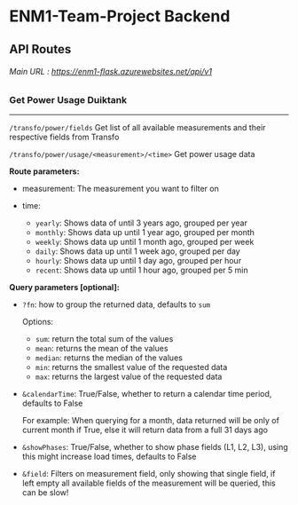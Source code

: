 # ENM1-Team-Project Backend

## API Routes

###### Main URL : https://enm1-flask.azurewebsites.net/api/v1

### Get Power Usage Duiktank

---

`/transfo/power/fields` Get list of all available measurements and their respective fields from Transfo

`/transfo/power/usage/<measurement>/<time>` Get power usage data

**Route parameters:**

- measurement: The measurement you want to filter on

- time:
  - `yearly`: Shows data of until 3 years ago, grouped per year
  - `monthly`: Shows data up until 1 year ago, grouped per month
  - `weekly`: Shows data up until 1 month ago, grouped per week
  - `daily`: Shows data up until 1 week ago, grouped per day
  - `hourly`: Shows data up until 1 day ago, grouped per hour
  - `recent`: Shows data up until 1 hour ago, grouped per 5 min

**Query parameters [optional]:**

- `?fn`: how to group the returned data, defaults to `sum`

     Options:
  - `sum`: return the total sum of the values
  - `mean`: returns the mean of the values
  - `median`: returns the median of the values
  - `min`: returns the smallest value of the requested data
  - `max`: returns the largest value of the requested data

- `&calendarTime`: True/False, whether to return a calendar time period, defaults to False

   For example: When querying for a month, data returned will be only of current month if True, else it will return data from a full 31 days ago
   
- `&showPhases`: True/False, whether to show phase fields (L1, L2, L3), using this might increase load times, defaults to False
- `&field`: Filters on measurement field, only showing that single field, if left empty all available fields of the measurement will be queried, this can be slow!
